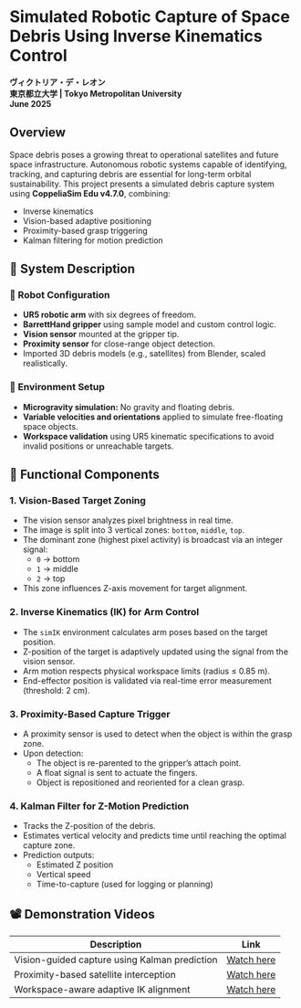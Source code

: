 # Simulated Robotic Capture of Space Debris Using Inverse Kinematics Control  

**ヴィクトリア・デ・レオン**  
**東京都立大学 | Tokyo Metropolitan University**  
**June 2025**


## Overview

Space debris poses a growing threat to operational satellites and future space infrastructure. Autonomous robotic systems capable of identifying, tracking, and capturing debris are essential for long-term orbital sustainability. This project presents a simulated debris capture system using **CoppeliaSim Edu v4.7.0**, combining:

- Inverse kinematics
- Vision-based adaptive positioning
- Proximity-based grasp triggering
- Kalman filtering for motion prediction

## 🔧 System Description

### 🤖 Robot Configuration

- **UR5 robotic arm** with six degrees of freedom.
- **BarrettHand gripper** using sample model and custom control logic.
- **Vision sensor** mounted at the gripper tip.
- **Proximity sensor** for close-range object detection.
- Imported 3D debris models (e.g., satellites) from Blender, scaled realistically.

### 🌌 Environment Setup

- **Microgravity simulation:** No gravity and floating debris.
- **Variable velocities and orientations** applied to simulate free-floating space objects.
- **Workspace validation** using UR5 kinematic specifications to avoid invalid positions or unreachable targets.

## 🧠 Functional Components

### 1. Vision-Based Target Zoning
- The vision sensor analyzes pixel brightness in real time.
- The image is split into 3 vertical zones: `bottom`, `middle`, `top`.
- The dominant zone (highest pixel activity) is broadcast via an integer signal:  
  - `0` → bottom  
  - `1` → middle  
  - `2` → top
- This zone influences Z-axis movement for target alignment.

### 2. Inverse Kinematics (IK) for Arm Control
- The `simIK` environment calculates arm poses based on the target position.
- Z-position of the target is adaptively updated using the signal from the vision sensor.
- Arm motion respects physical workspace limits (radius ≤ 0.85 m).
- End-effector position is validated via real-time error measurement (threshold: 2 cm).

### 3. Proximity-Based Capture Trigger
- A proximity sensor is used to detect when the object is within the grasp zone.
- Upon detection:
  - The object is re-parented to the gripper’s attach point.
  - A float signal is sent to actuate the fingers.
  - Object is repositioned and reoriented for a clean grasp.

### 4. Kalman Filter for Z-Motion Prediction
- Tracks the Z-position of the debris.
- Estimates vertical velocity and predicts time until reaching the optimal capture zone.
- Prediction outputs:
  - Estimated Z position
  - Vertical speed
  - Time-to-capture (used for logging or planning)

## 📽️ Demonstration Videos

| Description | Link |
|------------|------|
| Vision-guided capture using Kalman prediction | [Watch here](https://youtu.be/GTcBJm_dImc) |
| Proximity-based satellite interception | [Watch here](https://youtu.be/qegu02heNtw) |
| Workspace-aware adaptive IK alignment | [Watch here](https://youtu.be/QFFG4ZrGdR4) |

